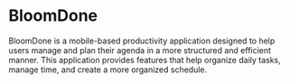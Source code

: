 # BloomDone
BloomDone is a mobile-based productivity application designed to help users manage and plan their agenda in a more structured and efficient manner. This application provides features that help organize daily tasks, manage time, and create a more organized schedule.
